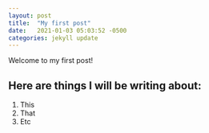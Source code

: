 ```yaml
---
layout: post
title:  "My first post"
date:   2021-01-03 05:03:52 -0500
categories: jekyll update
---
```

Welcome to my first post!

## Here are things I will be writing about:
1. This
2. That
3. Etc